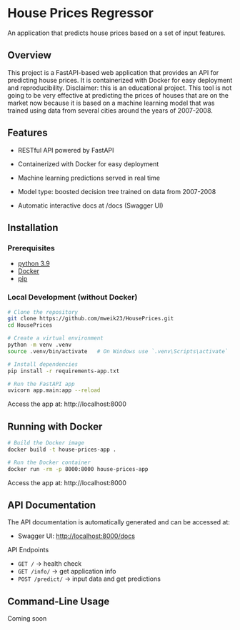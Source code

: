 # House Prices Regressor
An application that predicts house prices based on a set of input features.

## Overview
This project is a FastAPI-based web application that provides an API for predicting house prices. It is containerized with Docker for easy deployment and reproducibility. Disclaimer: this is an educational project. This tool is not going to be very effective at predicting the prices of houses that are on the market now because it is based on a machine learning model that was trained using data from several cities around the years of 2007-2008.

## Features

- RESTful API powered by FastAPI

- Containerized with Docker for easy deployment

- Machine learning predictions served in real time

- Model type: boosted decision tree trained on data from 2007-2008

- Automatic interactive docs at /docs (Swagger UI)

## Installation
### Prerequisites
- [python 3.9](https://www.python.org/downloads/release/python-390/)
- [Docker](https://www.docker.com/get-started)
- [pip](https://pip.pypa.io/en/stable/installation/)

### Local Development (without Docker)

```bash
# Clone the repository
git clone https://github.com/mweik23/HousePrices.git
cd HousePrices

# Create a virtual environment
python -m venv .venv
source .venv/bin/activate   # On Windows use `.venv\Scripts\activate`

# Install dependencies
pip install -r requirements-app.txt

# Run the FastAPI app
uvicorn app.main:app --reload
```

Access the app at: http://localhost:8000

## Running with Docker

```bash
# Build the Docker image
docker build -t house-prices-app .

# Run the Docker container
docker run -rm -p 8000:8000 house-prices-app
```
Access the app at: http://localhost:8000

## API Documentation
The API documentation is automatically generated and can be accessed at:
- Swagger UI: [http://localhost:8000/docs](http://localhost:8000/docs)

API Endpoints
- `GET /` -> health check
- `GET /info/` -> get application info
- `POST /predict/` -> input data and get predictions

## Command-Line Usage
Coming soon
